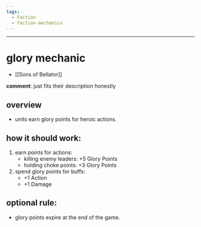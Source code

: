 ```yaml
---
tags:
  - Faction
  - faction-mechanics
---
```

---

# glory mechanic

- [[Sons of Bellator]]

**comment**: just fits their description honestly
## overview

- units earn glory points for heroic actions.

## how it should work:

1. earn points for actions:
   - killing enemy leaders: +5 Glory Points
   - holding choke points: +3 Glory Points
2. spend glory points for buffs:
   - +1 Action
   - +1 Damage

## optional rule:
- glory points expire at the end of the game.
